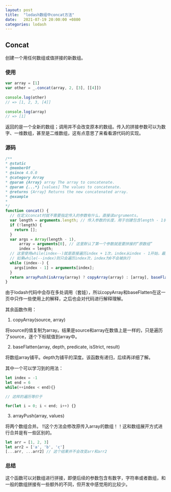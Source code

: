 ```yaml
---
layout: post
title:  "lodash数组中concat方法"
date:   2021-07-19 20:00:00 +0800
categories: lodash
---
```


## Concat

创建一个用任何数组或值拼接的新数组。

### 使用

```javascript
var array = [1]
var other = _.concat(array, 2, [3], [[4]])
 
console.log(other)
// => [1, 2, 3, [4]]
 
console.log(array)
// => [1]
```

返回的是一个全新的数组；调用并不会改变原本的数组。传入的拼接参数可以为数字、一维数组，甚至是二维数组，这有点意思了来看看源代码的实现。

### 源码

```javascript
/**
* @static
* @memberOf _
* @since 4.0.0
* @category Array
* @param {Array} array The array to concatenate.
* @param {...*} [values] The values to concatenate.
* @returns {Array} Returns the new concatenated array.
* @example
*
*/
function concat() {
  // 在定义concat时就不需要指定传入的参数有什么，直接读argruments。
  var length = arguments.length; // 传入参数的长度，用于创建包含length - 1长度的args数组
  if (!length) {
    return [];
  }
  var args = Array(length - 1),
      array = arguments[0], // 这里默认了第一个参数就是要拼接的“原数组”
      index = length;
  // 这里使用while(index--)就是直接遍历index + 1次，index从index - 1开始，最后index = 0作为遍历的结束
  // 如果while(--index)则只会遍历index次，index为0不会被执行
  while (index--) {
    args[index - 1] = arguments[index];
  }
  return arrayPush(isArray(array) ? copyArray(array) : [array], baseFlatten(args, 1));
}
```
由于lodash代码中会存在多处调用（套娃），所以copyArray和baseFlatten在这一页中只作一些使用上的解释，之后也会对代码进行解释理解。

其余函数作用：
1. copyArray(source, array)

将source的值复制为array。结果是source和array在数值上是一样的，只是遍历了source，逐个下标赋值到array中。

2. baseFlatten(array, depth, predicate, isStrict, result)

将数组array铺平。depth为铺平的深度。该函数有递归，后续再详细了解。

其中一个可以学习到的用法：

```javascript
let index = -1
let end = 6
while(++index < end){}

// 这样的遍历等价于

for(let i = 0; i < end; i++) {}
```

3. arrayPush(array, values)

将两个数组合并。
!!这个方法会修改原传入array的数组！！这和数组展开方式进行合并是有一些区别的。

```javascript
let arr = [1, 2, 3]
let arr2 = ['a', 'b', 'c']
[...arr, ...arr2] // 这个结果并不会改变arr和arr2
```

### 总结

这个函数可以对数组进行拼接，即便后续的参数包含有数字，字符串或者数组，和一般的数组拼接有一些额外的不同，但开发中感觉用的比较少。
